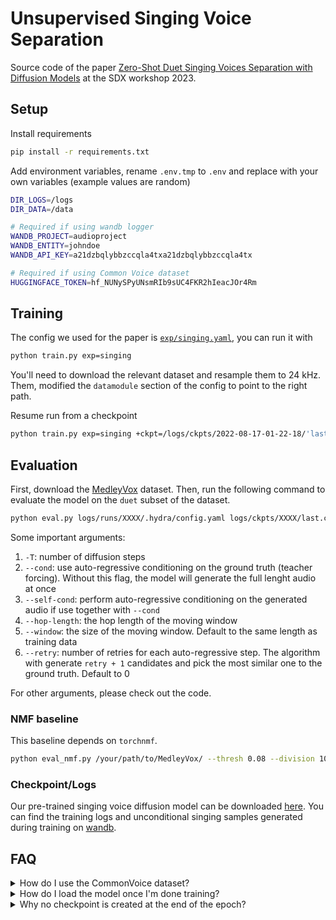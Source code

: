# Unsupervised Singing Voice Separation

Source code of the paper [Zero-Shot Duet Singing Voices Separation with
Diffusion Models](https://sdx-workshop.github.io/papers/Yu.pdf) at the SDX workshop 2023.

## Setup

Install requirements

```bash
pip install -r requirements.txt
```

Add environment variables, rename `.env.tmp` to `.env` and replace with your own variables (example values are random)
```bash
DIR_LOGS=/logs
DIR_DATA=/data

# Required if using wandb logger
WANDB_PROJECT=audioproject
WANDB_ENTITY=johndoe
WANDB_API_KEY=a21dzbqlybbzccqla4txa21dzbqlybbzccqla4tx

# Required if using Common Voice dataset
HUGGINGFACE_TOKEN=hf_NUNySPyUNsmRIb9sUC4FKR2hIeacJOr4Rm
```

## Training

The config we used for the paper is [`exp/singing.yaml`](exp/singing.yaml), you can run it with
```bash
python train.py exp=singing
```
You'll need to download the relevant dataset and resample them to 24 kHz. 
Them, modified the `datamodule` section of the config to point to the right path.

Resume run from a checkpoint

```bash
python train.py exp=singing +ckpt=/logs/ckpts/2022-08-17-01-22-18/'last.ckpt'
```

## Evaluation

First, download the [MedleyVox](https://github.com/jeonchangbin49/MedleyVox?tab=readme-ov-file) dataset.
Then, run the following command to evaluate the model on the `duet` subset of the dataset.

```bash
python eval.py logs/runs/XXXX/.hydra/config.yaml logs/ckpts/XXXX/last.ckpt /your/path/to/MedleyVox -T 100 --cond --hop-length 32768 --self-cond --retry 2
```

Some important arguments:

1. `-T`: number of diffusion steps
2. `--cond`: use auto-regressive conditioning on the ground truth (teacher forcing). Without this flag, the model will generate the full lenght audio at once
3. `--self-cond`: perform auto-regressive conditioning on the generated audio if use together with `--cond`
4. `--hop-length`: the hop length of the moving window
5. `--window`: the size of the moving window. Default to the same length as training data
6. `--retry`: number of retries for each auto-regressive step. The algorithm with generate `retry + 1` candidates and pick the most similar one to the ground truth. Default to 0

For other arguments, please check out the code.

### NMF baseline

This baseline depends on `torchnmf`.

```bash
python eval_nmf.py /your/path/to/MedleyVox/ --thresh 0.08 --division 10 --kernel-size 7
```

### Checkpoint/Logs

Our pre-trained singing voice diffusion model can be downloaded [here](https://drive.google.com/drive/folders/1nAj0JDiG70ddr_7UnhszpIiVCh4SzqgW?usp=sharing).
You can find the training logs and unconditional singing samples generated during training on [wandb](https://api.wandb.ai/links/aimless/fqtcyjke).

## FAQ

<details>
<summary>How do I use the CommonVoice dataset?</summary>

Before running an experiment on commonvoice dataset you have to:
1. Create a Huggingface account if you don't already have one [here](https://huggingface.co/join)
2. Accept the terms of the version of [common voice dataset](https://huggingface.co/mozilla-foundation) you will be using by clicking on it and selecting "Access repository".
3. Add your [access token](https://huggingface.co/settings/tokens) to the `.env` file, for example `HUGGINGFACE_TOKEN=hf_NUNySPyUNsmRIb9sUC4FKR2hIeacJOr4Rm`.

</details>

<details>
<summary>How do I load the model once I'm done training?</summary>

If you want to load the checkpoint to restore training with the trainer you can do `python train.py exp=my_experiment +ckpt=/logs/ckpts/2022-08-17-01-22-18/'last.ckpt'`.

Otherwise if you want to instantiate a model from the checkpoint:
```py
from main.mymodule import Model
model = Model.load_from_checkpoint(
    checkpoint_path='my_checkpoint.ckpt',
    learning_rate=1e-4,
    beta1=0.9,
    beta2=0.99,
    in_channels=1,
    patch_size=16,
    all_other_paratemeters_here...
)
```
to get only the PyTorch `.pt` checkpoint you can save the internal model weights as `torch.save(model.model.state_dict(), 'torchckpt.pt')`.

</details>


<details>
<summary>Why no checkpoint is created at the end of the epoch?</summary>

If the epoch is shorter than `log_every_n_steps` it doesn't save the checkpoint at the end of the epoch, but after the provided number of steps. If you want to checkpoint more frequently you can add `every_n_train_steps` to the ModelCheckpoint e.g.:
```yaml
model_checkpoint:
    _target_: pytorch_lightning.callbacks.ModelCheckpoint
    monitor: "valid_loss"   # name of the logged metric which determines when model is improving
    save_top_k: 1           # save k best models (determined by above metric)
    save_last: True         # additionaly always save model from last epoch
    mode: "min"             # can be "max" or "min"
    verbose: False
    dirpath: ${logs_dir}/ckpts/${now:%Y-%m-%d-%H-%M-%S}
    filename: '{epoch:02d}-{valid_loss:.3f}'
    every_n_train_steps: 10
```
Note that logging the checkpoint so frequently is not recommended in general, since it takes a bit of time to store the file.

</details>
